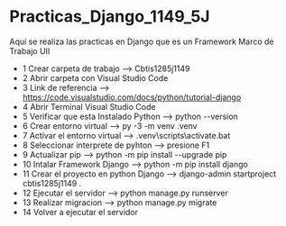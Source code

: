 # Practicas_Django_1149_5J
Aquí se realiza las practicas en Django que es un Framework Marco de Trabajo UII
- 1 Crear carpeta de trabajo  --> Cbtis1285j1149
- 2 Abrir carpeta con Visual Studio Code
- 3 Link de referencia --> https://code.visualstudio.com/docs/python/tutorial-django
- 4 Abrir Terminal Visual Studio Code 
- 5 Verificar que esta Instalado Python -->  python --version
- 6 Crear entorno virtual  -->  py -3 -m venv .venv
- 7 Activar el entorno virtual  -->  .venv\scripts\activate.bat
- 8 Seleccionar interprete de pyhton -->  presione F1
- 9 Actualizar pip -->  python -m pip install --upgrade pip
- 10 Intalar Framework Django -->  python -m pip install django
- 11 Crear el proyecto en python Django --> django-admin startproject cbtis1285j1149 .
- 12 Ejecutar el servidor --> python manage.py runserver 
- 13 Realizar migracion -->  python manage.py migrate
- 14 Volver a ejecutar el servidor 
